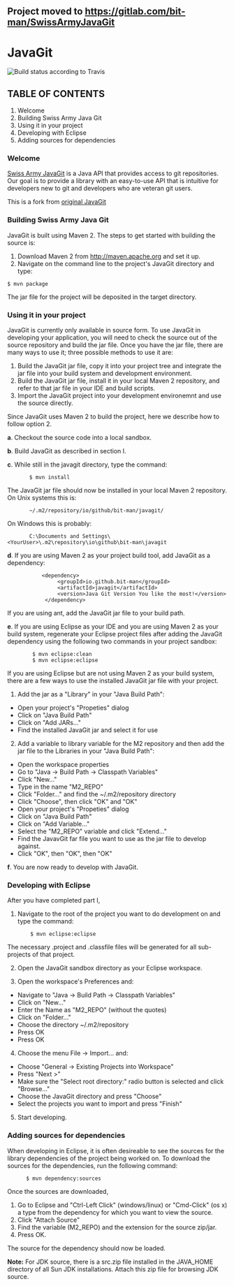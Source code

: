 ## Project moved to https://gitlab.com/bit-man/SwissArmyJavaGit

JavaGit
=======

![Build status according to Travis](https://travis-ci.org/bit-man/SwissArmyJavaGit.svg)

TABLE OF CONTENTS
-----------------

   1. Welcome
   2. Building Swiss Army Java Git
   3. Using it in your project
   4. Developing with Eclipse
   5. Adding sources for dependencies


### Welcome

[Swiss Army JavaGit](http://bit-man.github.io/SwissArmyJavaGit/) is a
Java API that provides access to git repositories.
Our goal is to provide a library with an easy-to-use API that is
intuitive for developers new to git and developers who are veteran
git users.

This is a fork from [original JavaGit](http://javagit.sourceforge.net/)

### Building Swiss Army Java Git

JavaGit is built using Maven 2.  The steps to get started with building
the source is:

  1. Download Maven 2 from http://maven.apache.org and set it up.
  2. Navigate on the command line to the project's JavaGit directory and type:

    $ mvn package

The jar file for the project will be deposited in the target directory.


### Using it in your project

JavaGit is currently only available in source form.  To use JavaGit in
developing your application, you will need to check the source out of
the source repository and build the jar file.  Once you have the jar file,
there are many ways to use it; three possible methods to use it are:

1. Build the JavaGit jar file, copy it into your project tree and integrate the jar file into your build system and development environment.
2. Build the JavaGit jar file, install it in your local Maven 2 repository, and refer to that jar file in your IDE and build scripts.
3. Import the JavaGit project into your development environemnt and use the source directly.

Since JavaGit uses Maven 2 to build the project, here we describe how to
follow option 2.


**a**. Checkout the source code into a local sandbox.

**b**. Build JavaGit as described in section I.

**c**. While still in the javagit directory, type the command:

           $ mvn install

 The JavaGit jar file should now be installed in your local Maven 2
 repository.  On Unix systems this is:

           ~/.m2/repository/io/github/bit-man/javagit/

On Windows this is probably:

           C:\Documents and Settings\<YourUser>\.m2\repository\io\github\bit-man\javagit

**d**. If you are using Maven 2 as your project build tool, add JavaGit as a
 dependency:

               <dependency>
                    <groupId>io.github.bit-man</groupId>
                    <artifactId>javagit</artifactId>
                    <version>Java Git Version You like the most!</version>
                </dependency>


If you are using ant, add the JavaGit jar file to your build path.

**e**. If you are using Eclipse as your IDE and you are using Maven 2 as your
  build system, regenerate your Eclipse project files after adding the
  JavaGit dependency using the following two commands in your project
  sandbox:

            $ mvn eclipse:clean
            $ mvn eclipse:eclipse

If you are using Eclipse but are not using Maven 2 as your build
system, there are a few ways to use the installed JavaGit jar file
with your project.

1) Add the jar as a "Library" in your "Java Build Path":

 - Open your project's "Propeties" dialog
 - Click on "Java Build Path"
 - Click on "Add JARs..."
 - Find the installed JavaGit jar and select it for use

2) Add a variable to library variable for the M2 repository and then
 add the jar file to the Libraries in your "Java Build Path":

 - Open the workspace properties
 - Go to "Java -> Build Path -> Classpath Variables"
 - Click "New..."
 - Type in the name "M2_REPO"
 - Click "Folder..." and find the ~/.m2/repository directory
 - Click "Choose", then click "OK" and "OK"
 - Open your project's "Propeties" dialog
 - Click on "Java Build Path"
 - Click on "Add Variable..."
 - Select the "M2_REPO" variable and click "Extend..."
 - Find the JavavGit far file you want to use as the jar file
   to develop against.
 - Click "OK", then "OK", then "OK"

**f**. You are now ready to develop with JavaGit.


### Developing with Eclipse

After you have completed part I,

1. Navigate to the root of the project you want to do development on
 and type the command:

           $ mvn eclipse:eclipse

The necessary .project and .classfile files will be generated for all
sub-projects of that project.

2. Open the JavaGit sandbox directory as your Eclipse workspace.

3. Open the workspace's Preferences and:
 - Navigate to "Java -> Build Path -> Classpath Variables"
 - Click on "New..."
 - Enter the Name as "M2_REPO" (without the quotes)
 - Click on "Folder..."
 - Choose the directory ~/.m2/repository
 - Press OK
 - Press OK

4. Choose the menu File -> Import... and:

 - Choose "General -> Existing Projects into Workspace"
 - Press "Next >"
 - Make sure the "Select root directory:" radio button is selected and click "Browse..."
 - Choose the JavaGit directory and press "Choose"
 - Select the projects you want to import and press "Finish"

5. Start developing.


### Adding sources for dependencies

When developing in Eclipse, it is often desireable to see the sources for
the library dependencies of the project being worked on.  To download the
sources for the dependencies, run the following command:

          $ mvn dependency:sources

Once the sources are downloaded,

 1. Go to Eclipse and "Ctrl-Left Click" (windows/linux) or "Cmd-Click" (os x) a type from the dependency for which you want to view the  source.
 2. Click "Attach Source"
 3. Find the variable (M2_REPO) and the extension for the source zip/jar.
 4. Press OK.

The source for the dependency should now be loaded.

**Note:**  For JDK source, there is a src.zip file installed in the JAVA_HOME
     directory of all Sun JDK installations.  Attach this zip file for
     browsing JDK source.



